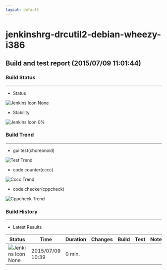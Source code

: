 ```yaml
---
layout: default
---
```

# jenkinshrg-drcutil2-debian-wheezy-i386
## Build and test report (2015/07/09 11:01:44)
### Build Status
___
* Status
  
![Jenkins Icon](http://jenkinshrg.github.io/images/48x48/notbuilt_anime.png)
None
  
* Stability
  
![Jenkins Icon](http://jenkinshrg.github.io/images/48x48/health-00to19.png)
0%
  
### Build Trend
___
* gui test(choreonoid)
  
![Test Trend](http://jenkinshrg.github.io/jenkinshrg-drcutil2-debian-wheezy-i386/test.png)
  
* code counter(cccc)
  
![Cccc Trend](http://jenkinshrg.github.io/jenkinshrg-drcutil2-debian-wheezy-i386/cccc.png)
  
* code checker(cppcheck)
  
![Cppcheck Trend](http://jenkinshrg.github.io/jenkinshrg-drcutil2-debian-wheezy-i386/cppcheck.png)
  
### Build History
___
* Latest Results
  
|Status|Time|Duration|Changes|Build|Test|Note|
|---|---|---|---|---|---|---|
|![Jenkins Icon](http://jenkinshrg.github.io/images/24x24/nobuilt.png)None|2015/07/09 10:39|0 min.|||| |
